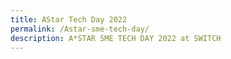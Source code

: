 ```yaml
---
title: AStar Tech Day 2022
permalink: /Astar-sme-tech-day/
description: A*STAR SME TECH DAY 2022 at SWITCH
---
```

